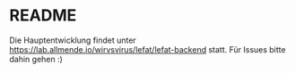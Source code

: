 # README
Die Hauptentwicklung findet unter https://lab.allmende.io/wirvsvirus/lefat/lefat-backend statt. Für Issues bitte dahin gehen :)
